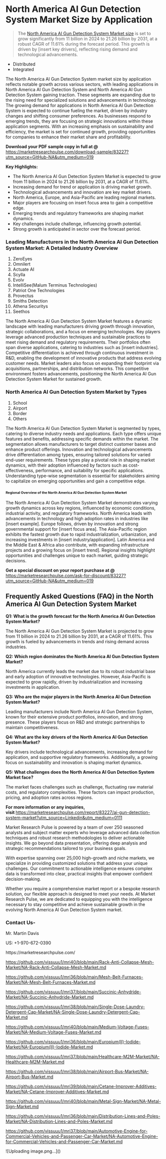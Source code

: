 <h1>North America AI Gun Detection System Market&nbsp;Size by Application</h1><blockquote><p>The <a href="https://marketresearchpulse.com/download-sample/83227?utm_source=GitHub-NA&amp;utm_medium=019">North America AI Gun Detection System Market size</a> is set to grow significantly from 11 billion in 2024 to 21.26 billion by 2031, at a robust CAGR of 11.61% during the forecast period. This growth is driven by [insert key drivers], reflecting rising demand and technological advancements.</p></blockquote><ul><li>Distributed<li> Integrated</li></ul><p>The North America AI Gun Detection System market size by application reflects notable growth across various sectors, with leading applications in North America AI Gun Detection System and North America AI Gun Detection System gaining traction. These segments are expanding due to the rising need for specialized solutions and advancements in technology. The growing demand for applications in North America AI Gun Detection System is expected to continue fueling the market, driven by industry changes and shifting consumer preferences. As businesses respond to emerging trends, they are focusing on strategic innovations within these application segments. With an increasing emphasis on sustainability and efficiency, the market is set for continued growth, providing opportunities for companies to enhance their market share and profitability.</p><p><strong>Download your PDF sample copy in full at @ </strong><a href="https://marketresearchpulse.com/download-sample/83227?utm_source=GitHub-NA&amp;utm_medium=019">https://marketresearchpulse.com/download-sample/83227?utm_source=GitHub-NA&amp;utm_medium=019</a></p><p><strong>Key Highlights: </strong></p><ul><li>The North America AI Gun Detection System Market is expected to grow from 11 billion in 2024 to 21.26 billion by 2031, at a CAGR of 11.61%.</li><li>Increasing demand for trend or application is driving market growth.</li><li>Technological advancements and innovation are key market drivers.</li><li>North America, Europe, and Asia-Pacific are leading regional markets.</li><li>Major players are focusing on insert focus area to gain a competitive edge.</li><li>Emerging trends and regulatory frameworks are shaping market dynamics.</li><li>Key challenges include challenge, influencing growth potential.</li><li>Strong growth is anticipated in sector over the forecast period.</li></ul><h3>Leading Manufacturers in the North America AI Gun Detection System Market: A Detailed Industry Overview</h3><ol><li>ZeroEyes</li><li>Omnilert</li><li>Actuate AI</li><li>Scylla</li><li>Evolv</li><li>IntelliSee(Malum Terminus Technologies)</li><li>Patriot One Technologies</li><li>Provectus</li><li>Smiths Detection</li><li>Athena Securitys</li><li>Seethos</li></ol><div class="flex max-w-full flex-col flex-grow"><div class="min-h-8 text-message flex w-full flex-col items-end gap-2 whitespace-normal break-words [.text-message+&amp;]:mt-5" dir="auto" data-message-author-role="assistant" data-message-id="fd8432e4-4910-450d-b182-61b7bfb0a01f" data-message-model-slug="gpt-4o"><div class="flex w-full flex-col gap-1 empty:hidden first:pt-[3px]"><div class="markdown prose w-full break-words dark:prose-invert light"><p>The North America AI Gun Detection System Market features a dynamic landscape with leading manufacturers driving growth through innovation, strategic collaborations, and a focus on emerging technologies. Key players leverage advanced production techniques and sustainable practices to meet rising demand and regulatory requirements. Their portfolios often span diverse applications, catering to industries such as [insert industries]. Competitive differentiation is achieved through continuous investment in R&amp;D, enabling the development of innovative products that address evolving customer needs. Market leaders also focus on expanding their footprint via acquisitions, partnerships, and distribution networks. This competitive environment fosters advancements, positioning the North America AI Gun Detection System Market for sustained growth.</p></div></div></div></div><h3>North America AI Gun Detection System Market by Types</h3><ol><li>School<li> Airport<li> Border<li> Others</li></ol><div class="flex max-w-full flex-col flex-grow"><div class="min-h-8 text-message flex w-full flex-col items-end gap-2 whitespace-normal break-words [.text-message+&amp;]:mt-5" dir="auto" data-message-author-role="assistant" data-message-id="084470be-0bb7-4664-bddf-5156b4f41249" data-message-model-slug="gpt-4o-mini"><div class="flex w-full flex-col gap-1 empty:hidden first:pt-[3px]"><div class="markdown prose w-full break-words dark:prose-invert light"><p>The North America AI Gun Detection System Market is segmented by types, catering to diverse industry needs and applications. Each type offers unique features and benefits, addressing specific demands within the market. The segmentation allows manufacturers to target distinct customer bases and enhance product offerings. Innovation and technological advancements drive differentiation among types, ensuring tailored solutions for varied end-user requirements. These types play a pivotal role in shaping market dynamics, with their adoption influenced by factors such as cost-effectiveness, performance, and suitability for specific applications. Understanding type-wise segmentation is essential for stakeholders aiming to capitalize on emerging opportunities and gain a competitive edge.</p></div></div></div></div><h3><span style="font-size: 11px;">Regional Overview of the North America AI Gun Detection System Market</span></h3><div class="flex max-w-full flex-col flex-grow"><div class="min-h-8 text-message flex w-full flex-col items-end gap-2 whitespace-normal break-words [.text-message+&amp;]:mt-5" dir="auto" data-message-author-role="assistant" data-message-id="e9038762-ce64-4e30-91c9-9bd413514231" data-message-model-slug="gpt-4o-mini"><div class="flex w-full flex-col gap-1 empty:hidden first:pt-[3px]"><div class="markdown prose w-full break-words dark:prose-invert light"><p>The North America AI Gun Detection System Market demonstrates varying growth dynamics across key regions, influenced by economic conditions, industrial activity, and regulatory frameworks. North America leads with advancements in technology and high adoption rates in industries like [insert example]. Europe follows, driven by innovation and strong governmental support for [insert focus area]. The Asia-Pacific region exhibits the fastest growth due to rapid industrialization, urbanization, and increasing investments in [insert industry/application]. Latin America and the Middle East &amp; Africa also contribute, with expanding infrastructure projects and a growing focus on [insert trend]. Regional insights highlight opportunities and challenges unique to each market, guiding strategic decisions.</p></div></div></div></div><p><strong>Get a special discount on your report purchase at @ </strong><a href="https://marketresearchpulse.com/ask-for-discount/83227?utm_source=GitHub-NA&amp;utm_medium=019">https://marketresearchpulse.com/ask-for-discount/83227?utm_source=GitHub-NA&amp;utm_medium=019</a></p><h2>Frequently Asked Questions (FAQ) in the North America AI Gun Detection System Market</h2><p><strong>Q1: What is the growth forecast for the North America AI Gun Detection System Market?</strong></p><p>The North America AI Gun Detection System Market is projected to grow from 11 billion in 2024 to 21.26 billion by 2031, at a CAGR of 11.61%. This growth is fueled by advancements in trends and rising demand across industries.</p><p><strong>Q2: Which region dominates the North America AI Gun Detection System Market?</strong></p><p>North America currently leads the market due to its robust industrial base and early adoption of innovative technologies. However, Asia-Pacific is expected to grow rapidly, driven by industrialization and increasing investments in application.</p><p><strong>Q3: Who are the major players in the North America AI Gun Detection System Market?</strong></p><p>Leading manufacturers include North America AI Gun Detection System, known for their extensive product portfolios, innovation, and strong presence. These players focus on R&amp;D and strategic partnerships to maintain competitiveness.</p><p><strong>Q4: What are the key drivers of the North America AI Gun Detection System Market?</strong></p><p>Key drivers include technological advancements, increasing demand for application, and supportive regulatory frameworks. Additionally, a growing focus on sustainability and innovation is shaping market dynamics.</p><p><strong>Q5: What challenges does the North America AI Gun Detection System Market face?</strong></p><p>The market faces challenges such as challenge, fluctuating raw material costs, and regulatory complexities. These factors can impact production, pricing, and adoption rates across regions.</p><p><strong>For more information or any inquiries, visit&nbsp;</strong><a href="https://marketresearchpulse.com/report/83227/ai-gun-detection-system-market?utm_source=Linkedin&utm_medium=0111">https://marketresearchpulse.com/report/83227/ai-gun-detection-system-market?utm_source=Linkedin&utm_medium=0111</a></p><p>Market Research Pulse is powered by a team of over 250 seasoned analysts and subject matter experts who leverage advanced data collection techniques and robust research methodologies to deliver actionable insights. We go beyond data presentation, offering deep analysis and strategic recommendations tailored to your business goals.</p><p>With expertise spanning over 25,000 high-growth and niche markets, we specialize in providing customized solutions that address your unique challenges. Our commitment to actionable intelligence ensures complex data is transformed into clear, practical insights that empower confident decision-making.</p><p>Whether you require a comprehensive market report or a bespoke research solution, our flexible approach is designed to meet your needs. At Market Research Pulse, we are dedicated to equipping you with the intelligence necessary to stay competitive and achieve sustainable growth in the evolving North America AI Gun Detection System market.</p><h3><strong>Contact Us-</strong></h3><p>Mr. Martin Davis</p><p>US: +1-970-672-0390</p><p>https://marketresearchpulse.com/</p><p><a href="https://github.com/vissuuu1/mri40/blob/main/Rack-Anti-Collapse-Mesh-Market/NA-Rack-Anti-Collapse-Mesh-Market.md">https://github.com/vissuuu1/mri40/blob/main/Rack-Anti-Collapse-Mesh-Market/NA-Rack-Anti-Collapse-Mesh-Market.md</a></p><p><a href="https://github.com/vissuuu1/mri36/blob/main/Mesh-Belt-Furnaces-Market/NA-Mesh-Belt-Furnaces-Market.md">https://github.com/vissuuu1/mri36/blob/main/Mesh-Belt-Furnaces-Market/NA-Mesh-Belt-Furnaces-Market.md</a></p><p><a href="https://github.com/vissuuu1/mri37/blob/main/Succinic-Anhydride-Market/NA-Succinic-Anhydride-Market.md">https://github.com/vissuuu1/mri37/blob/main/Succinic-Anhydride-Market/NA-Succinic-Anhydride-Market.md</a></p><p><a href="https://github.com/vissuuu1/mri38/blob/main/Single-Dose-Laundry-Detergent-Cap-Market/NA-Single-Dose-Laundry-Detergent-Cap-Market.md">https://github.com/vissuuu1/mri38/blob/main/Single-Dose-Laundry-Detergent-Cap-Market/NA-Single-Dose-Laundry-Detergent-Cap-Market.md</a></p><p><a href="https://github.com/vissuuu1/mri40/blob/main/Medium-Voltage-Fuses-Market/NA-Medium-Voltage-Fuses-Market.md">https://github.com/vissuuu1/mri40/blob/main/Medium-Voltage-Fuses-Market/NA-Medium-Voltage-Fuses-Market.md</a></p><p><a href="https://github.com/vissuuu1/mri36/blob/main/Europium(II)-Iodide-Market/NA-Europium(II)-Iodide-Market.md">https://github.com/vissuuu1/mri36/blob/main/Europium(II)-Iodide-Market/NA-Europium(II)-Iodide-Market.md</a></p><p><a href="https://github.com/vissuuu1/mri37/blob/main/Healthcare-M2M-Market/NA-Healthcare-M2M-Market.md">https://github.com/vissuuu1/mri37/blob/main/Healthcare-M2M-Market/NA-Healthcare-M2M-Market.md</a></p><p><a href="https://github.com/vissuuu1/mri38/blob/main/Airport-Bus-Market/NA-Airport-Bus-Market.md">https://github.com/vissuuu1/mri38/blob/main/Airport-Bus-Market/NA-Airport-Bus-Market.md</a></p><p><a href="https://github.com/vissuuu1/mri39/blob/main/Cetane-Improver-Additives-Market/NA-Cetane-Improver-Additives-Market.md">https://github.com/vissuuu1/mri39/blob/main/Cetane-Improver-Additives-Market/NA-Cetane-Improver-Additives-Market.md</a></p><p><a href="https://github.com/vissuuu1/mri40/blob/main/Metal-Sign-Market/NA-Metal-Sign-Market.md">https://github.com/vissuuu1/mri40/blob/main/Metal-Sign-Market/NA-Metal-Sign-Market.md</a></p><p><a href="https://github.com/vissuuu1/mri36/blob/main/Distribution-Lines-and-Poles-Market/NA-Distribution-Lines-and-Poles-Market.md">https://github.com/vissuuu1/mri36/blob/main/Distribution-Lines-and-Poles-Market/NA-Distribution-Lines-and-Poles-Market.md</a></p><p><a href="https://github.com/vissuuu1/mri37/blob/main/Automotive-Engine-for-Commercial-Vehicles-and-Passenger-Car-Market/NA-Automotive-Engine-for-Commercial-Vehicles-and-Passenger-Car-Market.md">https://github.com/vissuuu1/mri37/blob/main/Automotive-Engine-for-Commercial-Vehicles-and-Passenger-Car-Market/NA-Automotive-Engine-for-Commercial-Vehicles-and-Passenger-Car-Market.md</a></p>
![Uploading image.png…]()
